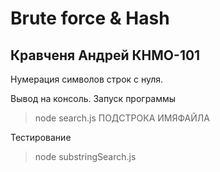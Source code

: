 # Brute force & Hash

## Кравченя Андрей КНМО-101


Нумерация символов строк с нуля.

Вывод на консоль. Запуск программы
> node search.js ПОДСТРОКА ИМЯФАЙЛА

Тестирование
> node substringSearch.js
